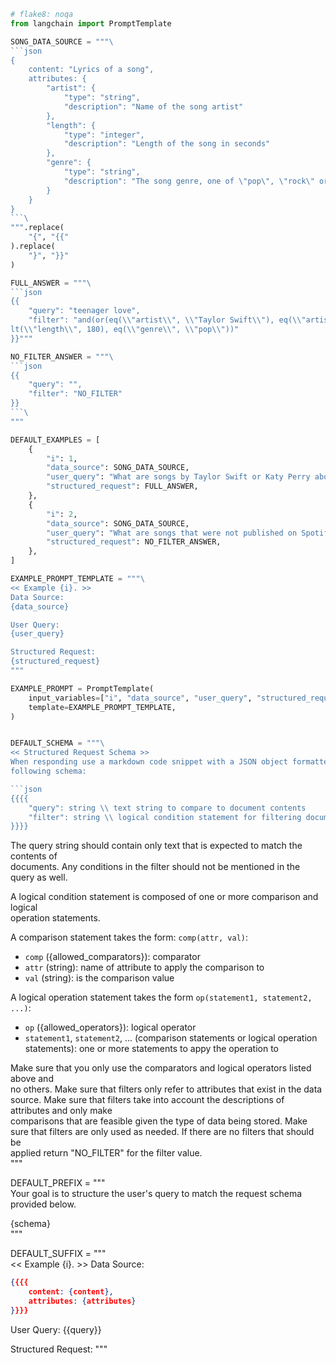 ```python
# flake8: noqa
from langchain import PromptTemplate

SONG_DATA_SOURCE = """\
```json
{
    content: "Lyrics of a song",
    attributes: {
        "artist": {
            "type": "string",
            "description": "Name of the song artist"
        },
        "length": {
            "type": "integer",
            "description": "Length of the song in seconds"
        },
        "genre": {
            "type": "string",
            "description": "The song genre, one of \"pop\", \"rock\" or \"rap\""
        }
    }
}
```\
""".replace(
    "{", "{{"
).replace(
    "}", "}}"
)

FULL_ANSWER = """\
```json
{{
    "query": "teenager love",
    "filter": "and(or(eq(\\"artist\\", \\"Taylor Swift\\"), eq(\\"artist\\", \\"Katy Perry\\")), \
lt(\\"length\\", 180), eq(\\"genre\\", \\"pop\\"))"
}}"""

NO_FILTER_ANSWER = """\
```json
{{
    "query": "",
    "filter": "NO_FILTER"
}}
```\
"""

DEFAULT_EXAMPLES = [
    {
        "i": 1,
        "data_source": SONG_DATA_SOURCE,
        "user_query": "What are songs by Taylor Swift or Katy Perry about teenage romance under 3 minutes long in the dance pop genre",
        "structured_request": FULL_ANSWER,
    },
    {
        "i": 2,
        "data_source": SONG_DATA_SOURCE,
        "user_query": "What are songs that were not published on Spotify",
        "structured_request": NO_FILTER_ANSWER,
    },
]

EXAMPLE_PROMPT_TEMPLATE = """\
<< Example {i}. >>
Data Source:
{data_source}

User Query:
{user_query}

Structured Request:
{structured_request}
"""

EXAMPLE_PROMPT = PromptTemplate(
    input_variables=["i", "data_source", "user_query", "structured_request"],
    template=EXAMPLE_PROMPT_TEMPLATE,
)


DEFAULT_SCHEMA = """\
<< Structured Request Schema >>
When responding use a markdown code snippet with a JSON object formatted in the \
following schema:

```json
{{{{
    "query": string \\ text string to compare to document contents
    "filter": string \\ logical condition statement for filtering documents
}}}}
```

The query string should contain only text that is expected to match the contents of \
documents. Any conditions in the filter should not be mentioned in the query as well.

A logical condition statement is composed of one or more comparison and logical \
operation statements.

A comparison statement takes the form: `comp(attr, val)`:
- `comp` ({allowed_comparators}): comparator
- `attr` (string):  name of attribute to apply the comparison to
- `val` (string): is the comparison value

A logical operation statement takes the form `op(statement1, statement2, ...)`:
- `op` ({allowed_operators}): logical operator
- `statement1`, `statement2`, ... (comparison statements or logical operation \
statements): one or more statements to appy the operation to

Make sure that you only use the comparators and logical operators listed above and \
no others.
Make sure that filters only refer to attributes that exist in the data source.
Make sure that filters take into account the descriptions of attributes and only make \
comparisons that are feasible given the type of data being stored.
Make sure that filters are only used as needed. If there are no filters that should be \
applied return "NO_FILTER" for the filter value.\
"""

DEFAULT_PREFIX = """\
Your goal is to structure the user's query to match the request schema provided below.

{schema}\
"""

DEFAULT_SUFFIX = """\
<< Example {i}. >>
Data Source:
```json
{{{{
    content: {content},
    attributes: {attributes}
}}}}
```

User Query:
{{query}}

Structured Request:
"""

```

